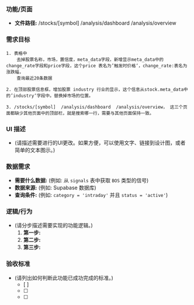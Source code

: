 ### 功能/页面

*   **文件路径:** 
    /stocks/[symbol]
    /analysis/dashboard
    /analysis/overview

### 需求目标
    1. 表格中
        去掉股票名称，市场，置信度，meta_data字段，新增显示meta_data中的change_rate字段和price字段，这个price 表名为’触发时价格‘，change_rate:表名为涨跌幅，
        查询最近20条数据
    
    2. 在顶部股票信息框，增加股票 industry 行业的显示，这个信息从stock.meta_data中的’industry‘字段中。替换掉市场的位置。

    3. /stocks/[symbol]  /analysis/dashboard  /analysis/overview， 这三个页面都缺少其他页面中的顶部栏，就是搜索哪一行，需要与其他页面保持一致。




    
### UI 描述

*   (请描述需要进行的UI更改。如果方便，可以使用文字、链接到设计图，或者简单的文本图示。)

### 数据需求

*   **需要什么数据:** (例如: 从 `signals` 表中获取 `BOS` 类型的信号)
*   **数据来源:** (例如: Supabase 数据库)
*   **查询条件:** (例如: `category = 'intraday'` 并且 `status = 'active'`)

### 逻辑/行为

*   (请分步描述需要实现的功能逻辑。)
    1.  **第一步:** 
    2.  **第二步:** 
    3.  **第三步:** 

### 验收标准

*   (请列出如何判断此功能已成功完成的标准。)
    -   [ ] 
    -   [ ] 
    -   [ ] 